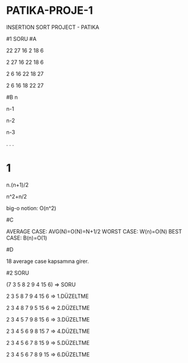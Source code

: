 # PATIKA-PROJE-1
INSERTION SORT PROJECT - PATIKA

#1 SORU 
#A

22	27	16	2	18	6
					
2	27	16	22	18	6
					
2	6	16	22	18	27
					
2	6	16	18	22	27

#B 
n

n-1

n-2

n-3

.
.
.

1
=
n.(n+1)/2

n^2+n/2

big-o notion: O(n^2)


#C 

AVERAGE CASE:	AVG(N)=O(N)=N+1/2
WORST CASE:	W(n)=O(N)
BEST CASE:	B(n)=O(1)

#D

18 average case kapsamına girer.


#2 SORU

(7 3 5 8 2 9 4 15	6) => SORU
								
2	3	5	8	7	9	4	15	6 => 1.DÜZELTME
								
2	3	4	8	7	9	5	15	6 => 2.DÜZELTME
								
2	3	4	5	7	9	8	15	6 => 3.DÜZELTME
								
2	3	4	5	6	9	8	15	7 => 4.DÜZELTME
								
2	3	4	5	6	7	8	15	9 => 5.DÜZELTME
								
2	3	4	5	6	7	8	9	15 => 6.DÜZELTME
